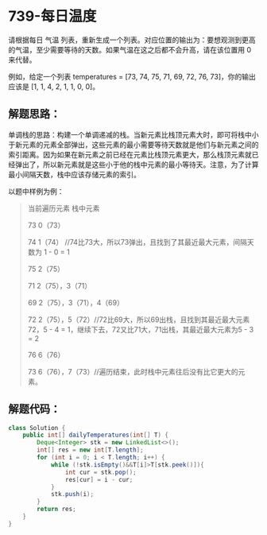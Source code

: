 # 739-每日温度

请根据每日 气温 列表，重新生成一个列表。对应位置的输出为：要想观测到更高的气温，至少需要等待的天数。如果气温在这之后都不会升高，请在该位置用 0 来代替。

例如，给定一个列表 temperatures = [73, 74, 75, 71, 69, 72, 76, 73]，你的输出应该是 [1, 1, 4, 2, 1, 1, 0, 0]。

## 解题思路：

单调栈的思路：构建一个单调递减的栈。当新元素比栈顶元素大时，即可将栈中小于新元素的元素全部弹出，这些元素的最小需要等待天数就是他们与新元素之间的索引距离。因为如果在新元素之前已经在元素比栈顶元素更大，那么栈顶元素就已经弹出了，所以新元素就是这些小于他的栈中元素的最小等待天。注意，为了计算最小间隔天数，栈中应该存储元素的索引。

以题中样例为例：

> 当前遍历元素		栈中元素
>
> 73								0（73）
>
> 74								1（74） //74比73大，所以73弹出，且找到了其最近最大元素，间隔天数为 1 - 0 = 1
>
> 75								2（75）
>
> 71								2（75），3（71）
>
> 69								2（75），3（71），4（69）
>
> 72								2（75），5（72）//72比69大，所以69出栈，且找到其最近最大元素72，5 - 4 = 1，继续下去，72又比71大，71出栈，其最近最大元素为5 - 3 = 2
>
> 76								6（76）
>
> 73								6（76），7（73）//遍历结束，此时栈中元素往后没有比它更大的元素。

## 解题代码：

```java
class Solution {
    public int[] dailyTemperatures(int[] T) {
        Deque<Integer> stk = new LinkedList<>();
        int[] res = new int[T.length];
        for (int i = 0; i < T.length; i++) {
            while (!stk.isEmpty()&&T[i]>T[stk.peek()]){
                int cur = stk.pop();
                res[cur] = i - cur;
            }
            stk.push(i);
        }
        return res;
    }
}
```

